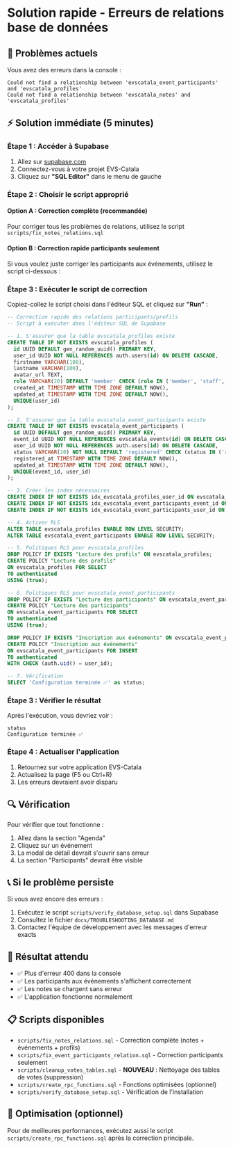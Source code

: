 # Solution rapide - Erreurs de relations base de données

## 🚨 Problèmes actuels
Vous avez des erreurs dans la console :
```
Could not find a relationship between 'evscatala_event_participants' and 'evscatala_profiles'
Could not find a relationship between 'evscatala_notes' and 'evscatala_profiles'
```

## ⚡ Solution immédiate (5 minutes)

### Étape 1 : Accéder à Supabase
1. Allez sur [supabase.com](https://supabase.com)
2. Connectez-vous à votre projet EVS-Catala
3. Cliquez sur **"SQL Editor"** dans le menu de gauche

### Étape 2 : Choisir le script approprié

#### Option A : Correction complète (recommandée)
Pour corriger tous les problèmes de relations, utilisez le script `scripts/fix_notes_relations.sql`

#### Option B : Correction rapide participants seulement
Si vous voulez juste corriger les participants aux événements, utilisez le script ci-dessous :

### Étape 3 : Exécuter le script de correction
Copiez-collez le script choisi dans l'éditeur SQL et cliquez sur **"Run"** :

```sql
-- Correction rapide des relations participants/profils
-- Script à exécuter dans l'éditeur SQL de Supabase

-- 1. S'assurer que la table evscatala_profiles existe
CREATE TABLE IF NOT EXISTS evscatala_profiles (
  id UUID DEFAULT gen_random_uuid() PRIMARY KEY,
  user_id UUID NOT NULL REFERENCES auth.users(id) ON DELETE CASCADE,
  firstname VARCHAR(100),
  lastname VARCHAR(100),
  avatar_url TEXT,
  role VARCHAR(20) DEFAULT 'member' CHECK (role IN ('member', 'staff', 'admin')),
  created_at TIMESTAMP WITH TIME ZONE DEFAULT NOW(),
  updated_at TIMESTAMP WITH TIME ZONE DEFAULT NOW(),
  UNIQUE(user_id)
);

-- 2. S'assurer que la table evscatala_event_participants existe
CREATE TABLE IF NOT EXISTS evscatala_event_participants (
  id UUID DEFAULT gen_random_uuid() PRIMARY KEY,
  event_id UUID NOT NULL REFERENCES evscatala_events(id) ON DELETE CASCADE,
  user_id UUID NOT NULL REFERENCES auth.users(id) ON DELETE CASCADE,
  status VARCHAR(20) NOT NULL DEFAULT 'registered' CHECK (status IN ('registered', 'present', 'absent', 'maybe')),
  registered_at TIMESTAMP WITH TIME ZONE DEFAULT NOW(),
  updated_at TIMESTAMP WITH TIME ZONE DEFAULT NOW(),
  UNIQUE(event_id, user_id)
);

-- 3. Créer les index nécessaires
CREATE INDEX IF NOT EXISTS idx_evscatala_profiles_user_id ON evscatala_profiles(user_id);
CREATE INDEX IF NOT EXISTS idx_evscatala_event_participants_event_id ON evscatala_event_participants(event_id);
CREATE INDEX IF NOT EXISTS idx_evscatala_event_participants_user_id ON evscatala_event_participants(user_id);

-- 4. Activer RLS
ALTER TABLE evscatala_profiles ENABLE ROW LEVEL SECURITY;
ALTER TABLE evscatala_event_participants ENABLE ROW LEVEL SECURITY;

-- 5. Politiques RLS pour evscatala_profiles
DROP POLICY IF EXISTS "Lecture des profils" ON evscatala_profiles;
CREATE POLICY "Lecture des profils" 
ON evscatala_profiles FOR SELECT 
TO authenticated 
USING (true);

-- 6. Politiques RLS pour evscatala_event_participants
DROP POLICY IF EXISTS "Lecture des participants" ON evscatala_event_participants;
CREATE POLICY "Lecture des participants" 
ON evscatala_event_participants FOR SELECT 
TO authenticated 
USING (true);

DROP POLICY IF EXISTS "Inscription aux événements" ON evscatala_event_participants;
CREATE POLICY "Inscription aux événements" 
ON evscatala_event_participants FOR INSERT 
TO authenticated 
WITH CHECK (auth.uid() = user_id);

-- 7. Vérification
SELECT 'Configuration terminée ✅' as status;
```

### Étape 3 : Vérifier le résultat
Après l'exécution, vous devriez voir :
```
status
Configuration terminée ✅
```

### Étape 4 : Actualiser l'application
1. Retournez sur votre application EVS-Catala
2. Actualisez la page (F5 ou Ctrl+R)
3. Les erreurs devraient avoir disparu

## 🔍 Vérification
Pour vérifier que tout fonctionne :
1. Allez dans la section "Agenda"
2. Cliquez sur un événement
3. La modal de détail devrait s'ouvrir sans erreur
4. La section "Participants" devrait être visible

## 📞 Si le problème persiste
Si vous avez encore des erreurs :
1. Exécutez le script `scripts/verify_database_setup.sql` dans Supabase
2. Consultez le fichier `docs/TROUBLESHOOTING_DATABASE.md`
3. Contactez l'équipe de développement avec les messages d'erreur exacts

## 🎯 Résultat attendu
- ✅ Plus d'erreur 400 dans la console
- ✅ Les participants aux événements s'affichent correctement
- ✅ Les notes se chargent sans erreur
- ✅ L'application fonctionne normalement

## 📋 Scripts disponibles
- `scripts/fix_notes_relations.sql` - Correction complète (notes + événements + profils)
- `scripts/fix_event_participants_relation.sql` - Correction participants seulement
- `scripts/cleanup_votes_tables.sql` - **NOUVEAU** : Nettoyage des tables de votes (suppression)
- `scripts/create_rpc_functions.sql` - Fonctions optimisées (optionnel)
- `scripts/verify_database_setup.sql` - Vérification de l'installation

## 🚀 Optimisation (optionnel)
Pour de meilleures performances, exécutez aussi le script `scripts/create_rpc_functions.sql` après la correction principale. 